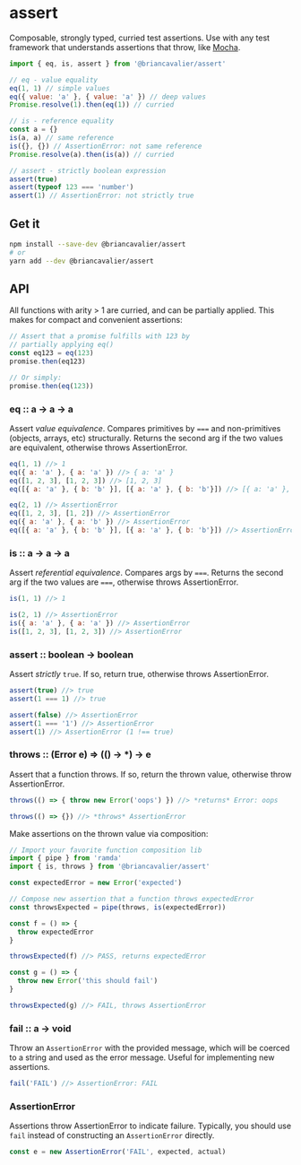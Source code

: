 # assert

Composable, strongly typed, curried test assertions. Use with any test framework that understands assertions that throw, like [Mocha](https://mochajs.org).

```js
import { eq, is, assert } from '@briancavalier/assert'

// eq - value equality
eq(1, 1) // simple values
eq({ value: 'a' }, { value: 'a' }) // deep values
Promise.resolve(1).then(eq(1)) // curried

// is - reference equality
const a = {}
is(a, a) // same reference
is({}, {}) // AssertionError: not same reference
Promise.resolve(a).then(is(a)) // curried

// assert - strictly boolean expression
assert(true)
assert(typeof 123 === 'number')
assert(1) // AssertionError: not strictly true
```

## Get it

```sh
npm install --save-dev @briancavalier/assert
# or
yarn add --dev @briancavalier/assert
```

## API

All functions with arity > 1 are curried, and can be partially applied.  This makes for compact and convenient assertions:
 
```js
// Assert that a promise fulfills with 123 by
// partially applying eq()
const eq123 = eq(123)
promise.then(eq123)

// Or simply:
promise.then(eq(123))
```

### eq :: a &rarr; a &rarr; a

Assert _value equivalence_.  Compares primitives by `===` and non-primitives (objects, arrays, etc) structurally.  Returns the second arg if the two values are equivalent, otherwise throws AssertionError.

```js
eq(1, 1) //> 1
eq({ a: 'a' }, { a: 'a' }) //> { a: 'a' }
eq([1, 2, 3], [1, 2, 3]) //> [1, 2, 3]
eq([{ a: 'a' }, { b: 'b' }], [{ a: 'a' }, { b: 'b'}]) //> [{ a: 'a' }, { b: 'b'}]

eq(2, 1) //> AssertionError
eq([1, 2, 3], [1, 2]) //> AssertionError
eq({ a: 'a' }, { a: 'b' }) //> AssertionError
eq([{ a: 'a' }, { b: 'b' }], [{ a: 'a' }, { b: 'b'}]) //> AssertionError
```

### is :: a &rarr; a &rarr; a

Assert _referential equivalence_.  Compares args by `===`.  Returns the second arg if the two values are `===`, otherwise throws AssertionError.

```js
is(1, 1) //> 1

is(2, 1) //> AssertionError
is({ a: 'a' }, { a: 'a' }) //> AssertionError
is([1, 2, 3], [1, 2, 3]) //> AssertionError
```

### assert :: boolean &rarr; boolean

Assert _strictly_ `true`. If so, return true, otherwise throws AssertionError.

```js
assert(true) //> true
assert(1 === 1) //> true

assert(false) //> AssertionError
assert(1 === '1') //> AssertionError
assert(1) //> AssertionError (1 !== true)
```

### throws :: (Error e) &rArr; (() &rarr; *) &rarr; e

Assert that a function throws.  If so, return the thrown value, otherwise throw AssertionError.

```js
throws(() => { throw new Error('oops') }) //> *returns* Error: oops

throws(() => {}) //> *throws* AssertionError
```

Make assertions on the thrown value via composition:

```js
// Import your favorite function composition lib
import { pipe } from 'ramda'
import { is, throws } from '@briancavalier/assert'

const expectedError = new Error('expected')

// Compose new assertion that a function throws expectedError
const throwsExpected = pipe(throws, is(expectedError))

const f = () => {
  throw expectedError
}

throwsExpected(f) //> PASS, returns expectedError

const g = () => {
  throw new Error('this should fail')
}

throwsExpected(g) //> FAIL, throws AssertionError
```

### fail :: a &rarr; void

Throw an `AssertionError` with the provided message, which will be coerced to a string and used as the error message. Useful for implementing new assertions.

```js
fail('FAIL') //> AssertionError: FAIL
```

### AssertionError

Assertions throw AssertionError to indicate failure.  Typically, you should use `fail` instead of constructing an `AssertionError` directly. 

```js
const e = new AssertionError('FAIL', expected, actual)
```
